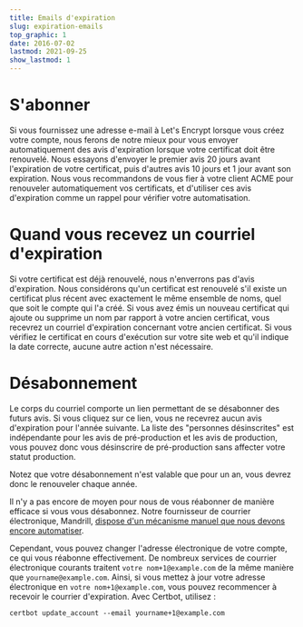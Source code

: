 ```yaml
---
title: Emails d'expiration
slug: expiration-emails
top_graphic: 1
date: 2016-07-02
lastmod: 2021-09-25
show_lastmod: 1
---
```



# S'abonner

Si vous fournissez une adresse e-mail à Let's Encrypt lorsque vous créez votre compte, nous ferons de notre mieux pour vous envoyer automatiquement des avis d'expiration lorsque votre certificat doit être renouvelé. Nous essayons d'envoyer le premier avis 20 jours avant l'expiration de votre certificat, puis d'autres avis 10 jours et 1 jour avant son expiration. Nous vous recommandons de vous fier à votre client ACME pour renouveler automatiquement vos certificats, et d'utiliser ces avis d'expiration comme un rappel pour vérifier votre automatisation.

# Quand vous recevez un courriel d'expiration

Si votre certificat est déjà renouvelé, nous n'enverrons pas d'avis d'expiration. Nous considérons qu'un certificat est renouvelé s'il existe un certificat plus récent avec exactement le même ensemble de noms, quel que soit le compte qui l'a créé. Si vous avez émis un nouveau certificat qui ajoute ou supprime un nom par rapport à votre ancien certificat, vous recevrez un courriel d'expiration concernant votre ancien certificat. Si vous vérifiez le certificat en cours d'exécution sur votre site web et qu'il indique la date correcte, aucune autre action n'est nécessaire.

# Désabonnement

Le corps du courriel comporte un lien permettant de se désabonner des futurs avis. Si vous cliquez sur ce lien, vous ne recevrez aucun avis d'expiration pour l'année suivante. La liste des "personnes désinscrites" est indépendante pour les avis de pré-production et les avis de production, vous pouvez donc vous désinscrire de pré-production sans affecter votre statut production.

Notez que votre désabonnement n'est valable que pour un an, vous devrez donc le renouveler chaque année.

Il n'y a pas encore de moyen pour nous de vous réabonner de manière efficace si vous vous désabonnez. Notre fournisseur de courrier électronique, Mandrill, [dispose d'un mécanisme manuel que nous devons encore automatiser](https://mandrill.zendesk.com/hc/en-us/articles/360039299913).

Cependant, vous pouvez changer l'adresse électronique de votre compte, ce qui vous réabonne effectivement. De nombreux services de courrier électronique courants traitent `votre nom+1@example.com` de la même manière que `yourname@example.com`. Ainsi, si vous mettez à jour votre adresse électronique en `votre nom+1@example.com`, vous pouvez recommencer à recevoir le courrier d'expiration. Avec Certbot, utilisez :

`certbot update_account --email yourname+1@example.com`
